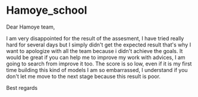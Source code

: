# Hamoye_school

Dear Hamoye team,

I am very disappointed for the result of the assesment, I have tried really hard for several days but I simply didn't get the expected result that's why I want to apologize with all the team because i didn't achieve the goals. It would be great if you can help me to improve my work with advices, I am going to search from improve it too. The score is so low, even if it is my first time building this kind of models I am so embarrassed, I understand if you don't let me move to the next stage because this result is poor.

Best regards
